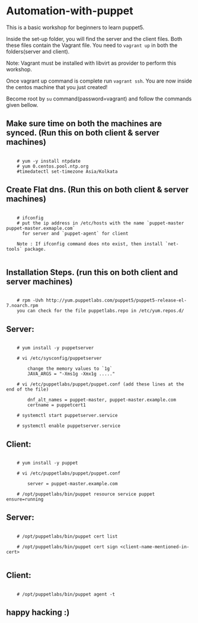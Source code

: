 # Automation-with-puppet
This is a basic workshop for beginners to learn puppet5. 

Inside the set-up folder, you will find the server and the client files. Both these files
contain the Vagrant file. You need to `vagrant up` in both the folders(server and client).

Note: Vagrant must be installed with libvirt as provider to perform this workshop.

Once vagrant up command is complete run `vagrant ssh`. You are now inside the centos machine
that you just created! 

Become root by `su` command(password=vagrant) and follow the commands given bellow.

## Make sure time on both the machines are synced. (Run this on both client & server machines)
~~~

	# yum -y install ntpdate
	# yum 0.centos.pool.ntp.org
	#timedatectl set-timezone Asia/Kolkata

~~~

## Create Flat dns. (Run this on both client & server machines)
~~~

	# ifconfig
	# put the ip address in /etc/hosts with the name `puppet-master puppet-master.exmaple.com`
	  for server and `puppet-agent` for client
	  
	Note : If ifconfig command does nto exist, then install `net-tools` package.
	

~~~

## Installation Steps. (run this on both client and server machines)
~~~

	# rpm -Uvh http://yum.puppetlabs.com/puppet5/puppet5-release-el-7.noarch.rpm
	you can check for the file puppetlabs.repo in /etc/yum.repos.d/

~~~

## Server:
~~~

	# yum install -y puppetserver
	
	# vi /etc/sysconfig/puppetserver
		
		change the memory values to `1g`
		JAVA_ARGS = "-Xms1g -Xmx1g ....."
	
	# vi /etc/puppetlabs/puppet/puppet.conf (add these lines at the end of the file)
			
		dnf_alt_names = puppet-master, puppet-master.example.com
		certname = puppetcert1
	
	# systemctl start puppetserver.service

	# systemctl enable puppetserver.service
~~~

## Client:
~~~

	# yum install -y puppet

	# vi /etc/puppetlabs/puppet/puppet.conf
	
		server = puppet-master.example.com
	
	# /opt/puppetlabs/bin/puppet resource service puppet ensure=running
~~~

## Server:
~~~

	# /opt/puppetlabs/bin/puppet cert list

	# /opt/puppetlabs/bin/puppet cert sign <client-name-mentioned-in-cert>
	
~~~
## Client:
~~~

	# /opt/puppetlabs/bin/puppet agent -t

~~~

## happy hacking :)
